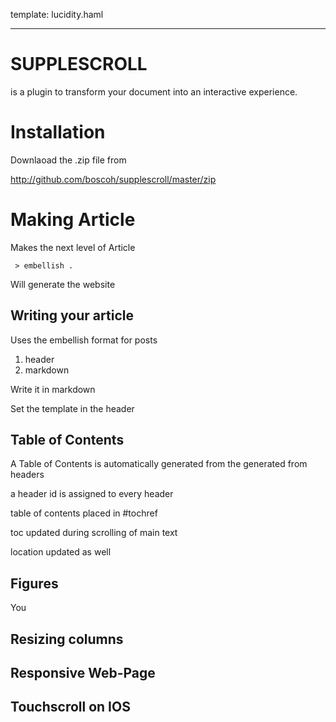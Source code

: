 template: lucidity.haml

---

# SUPPLESCROLL

is a plugin to transform your document into an interactive experience.

# Installation

Downlaoad the .zip file from

<http://github.com/boscoh/supplescroll/master/zip>


# Making Article

Makes the next level of Article

     > embellish .

Will generate the website


## Writing your article

Uses the embellish format for posts

1. header
2. markdown

Write it in markdown

Set the template in the header



## Table of Contents

A Table of Contents is automatically generated from the generated from headers

a header id is assigned to every header

table of contents placed in #tochref

toc updated during scrolling of main text

location updated as well


## Figures

You



## Resizing columns



## Responsive Web-Page



## Touchscroll on IOS
